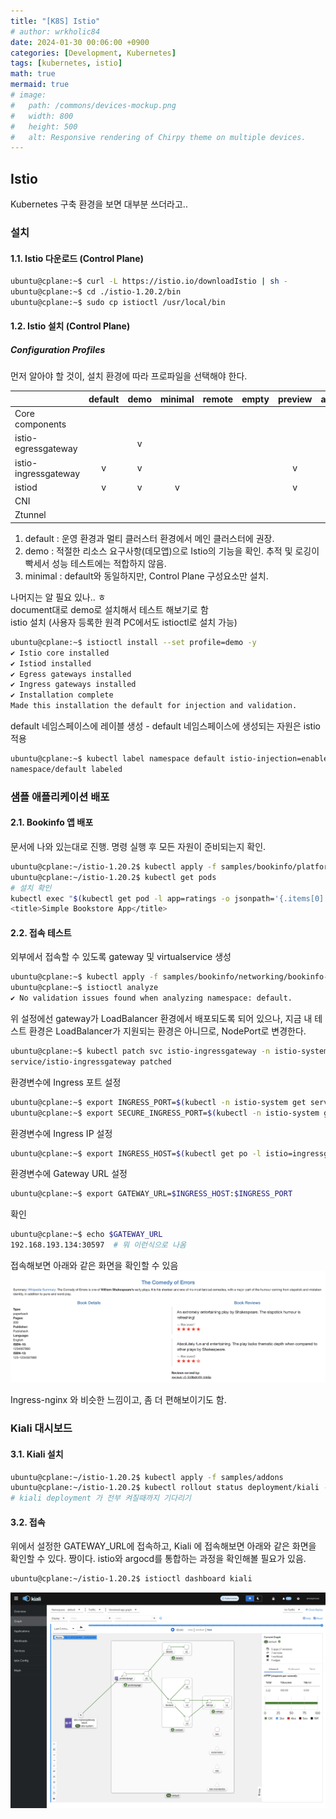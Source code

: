 ```yaml
---
title: "[K8S] Istio"
# author: wrkholic84
date: 2024-01-30 00:06:00 +0900
categories: [Development, Kubernetes]
tags: [kubernetes, istio]
math: true
mermaid: true
# image:
#   path: /commons/devices-mockup.png
#   width: 800
#   height: 500
#   alt: Responsive rendering of Chirpy theme on multiple devices.
---
```

## Istio
Kubernetes 구축 환경을 보면 대부분 쓰더라고..

### 설치
#### 1.1. Istio 다운로드 (Control Plane)
```bash
ubuntu@cplane:~$ curl -L https://istio.io/downloadIstio | sh -
ubuntu@cplane:~$ cd ./istio-1.20.2/bin
ubuntu@cplane:~$ sudo cp istioctl /usr/local/bin
```

#### 1.2. Istio 설치 (Control Plane)
##### Configuration Profiles
먼저 알아야 할 것이, 설치 환경에 따라 프로파일을 선택해야 한다.

|                    |default|demo|minimal|remote|empty|preview|ambient|
|------------------- |:-----:|:---:|:---:|:---:|:---:|:---:|:---:|
|Core components     |       | | | | | | |
|istio-egressgateway |       |v| | | | | |
|istio-ingressgateway|v      |v| | | |v| |
|istiod              |v      |v|v| | |v|v|
|CNI                 |       | | | | | |v|
|Ztunnel             |       | | | | | |v|

1. default : 운영 환경과 멀티 클러스터 환경에서 메인 클러스터에 권장.
2. demo : 적절한 리소스 요구사항(데모앱)으로 Istio의 기능을 확인. 추적 및 로깅이 빡세서 성능 테스트에는 적합하지 않음.
3. minimal : default와 동일하지만, Control Plane 구성요소만 설치.  

나머지는 알 필요 있나.. ㅎ  
document대로 demo로 설치해서 테스트 해보기로 함  
istio 설치 (사용자 등록한 원격 PC에서도 istioctl로 설치 가능)
```bash
ubuntu@cplane:~$ istioctl install --set profile=demo -y
✔ Istio core installed                
✔ Istiod installed                    
✔ Egress gateways installed           
✔ Ingress gateways installed          
✔ Installation complete
Made this installation the default for injection and validation.
```
default 네임스페이스에 레이블 생성 - default 네임스페이스에 생성되는 자원은 istio 적용
```bash
ubuntu@cplane:~$ kubectl label namespace default istio-injection=enabled
namespace/default labeled
```

### 샘플 애플리케이션 배포
#### 2.1. Bookinfo 앱 배포
문서에 나와 있는대로 진행. 명령 실행 후 모든 자원이 준비되는지 확인.
```bash
ubuntu@cplane:~/istio-1.20.2$ kubectl apply -f samples/bookinfo/platform/kube/bookinfo.yaml
ubuntu@cplane:~/istio-1.20.2$ kubectl get pods
# 설치 확인
kubectl exec "$(kubectl get pod -l app=ratings -o jsonpath='{.items[0].metadata.name}')" -c ratings -- curl -sS productpage:9080/productpage | grep -o "<title>.*</title>"
<title>Simple Bookstore App</title>
```

#### 2.2. 접속 테스트
외부에서 접속할 수 있도록 gateway 및 virtualservice 생성
```bash
ubuntu@cplane:~$ kubectl apply -f samples/bookinfo/networking/bookinfo-gateway.yaml
ubuntu@cplane:~$ istioctl analyze
✔ No validation issues found when analyzing namespace: default.
```
위 설정에선 gateway가 LoadBalancer 환경에서 배포되도록 되어 있으나, 지금 내 테스트 환경은 LoadBalancer가 지원되는 환경은 아니므로, NodePort로 변경한다.
```bash
ubuntu@cplane:~$ kubectl patch svc istio-ingressgateway -n istio-system -p '{"spec": {"type": "NodePort"}}'
service/istio-ingressgateway patched
```
환경변수에 Ingress 포트 설정
```bash
ubuntu@cplane:~$ export INGRESS_PORT=$(kubectl -n istio-system get service istio-ingressgateway -o jsonpath='{.spec.ports[?(@.name=="http2")].nodePort}')
ubuntu@cplane:~$ export SECURE_INGRESS_PORT=$(kubectl -n istio-system get service istio-ingressgateway -o jsonpath='{.spec.ports[?(@.name=="https")].nodePort}')
```
환경변수에 Ingress IP 설정
```bash
ubuntu@cplane:~$ export INGRESS_HOST=$(kubectl get po -l istio=ingressgateway -n istio-system -o jsonpath='{.items[0].status.hostIP}')
```
환경변수에 Gateway URL 설정
```bash
ubuntu@cplane:~$ export GATEWAY_URL=$INGRESS_HOST:$INGRESS_PORT
```
확인
```bash
ubuntu@cplane:~$ echo $GATEWAY_URL
192.168.193.134:30597  # 뭐 이런식으로 나옴
```
접속해보면 아래와 같은 화면을 확인할 수 있음
![00](/assets/images/posts/20240204Istio/00.png)

Ingress-nginx 와 비슷한 느낌이고, 좀 더 편해보이기도 함.

### Kiali 대시보드
#### 3.1. Kiali 설치
```bash
ubuntu@cplane:~/istio-1.20.2$ kubectl apply -f samples/addons
ubuntu@cplane:~/istio-1.20.2$ kubectl rollout status deployment/kiali -n istio-system
# kiali deployment 가 전부 켜질때까지 기다리기
```

#### 3.2. 접속
위에서 설정한 GATEWAY_URL에 접속하고,
Kiali 에 접속해보면 아래와 같은 화면을 확인할 수 있다. 짱이다.
istio와 argocd를 통합하는 과정을 확인해볼 필요가 있음.
```bash
ubuntu@cplane:~/istio-1.20.2$ istioctl dashboard kiali
```
![01](/assets/images/posts/20240204Istio/01.png)
